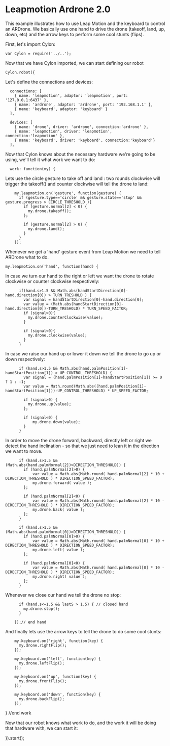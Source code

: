 # Leapmotion Ardrone 2.0

This example illustrates how to use Leap Motion and the keyboard to control an ARDrone. We basically use one hand to drive the drone (takeoff, land, up, down, etc) and the arrow keys to perform some cool stunts (flips).

First, let's import Cylon:

    var Cylon = require('../..');

Now that we have Cylon imported, we can start defining our robot

    Cylon.robot({

Let's define the connections and devices:

```
  connections: [
    { name: 'leapmotion', adaptor: 'leapmotion', port: '127.0.0.1:6437' },
    { name: 'ardrone', adaptor: 'ardrone', port: '192.168.1.1' },
    { name: 'keyboard', adaptor: 'keyboard' }
  ],

  devices: [
    { name: 'drone', driver: 'ardrone', connection:'ardrone' },
    { name: 'leapmotion', driver: 'leapmotion', connection:'leapmotion' },
    { name: 'keyboard', driver: 'keyboard', connection:'keyboard'}
  ],
``` 

Now that Cylon knows about the necessary hardware we're going to be using, we'll
tell it what work we want to do:

      work: function(my) {

Lets use the circle gesture to take off and land : two rounds clockwise will trigger the takeoff() and counter clockwise will tell the drone to land: 

```
    my.leapmotion.on('gesture', function(gesture) {
      if (gesture.type=='circle' && gesture.state=='stop' && gesture.progress > CIRCLE_THRESHOLD ){
        if (gesture.normal[2] < 0) {
          my.drone.takeoff();
        };

        if (gesture.normal[2] > 0) {
          my.drone.land();
        }
      }
    });
```

Whenever we get a 'hand' gesture event from Leap Motion we need to tell ARDrone what to do. 

    my.leapmotion.on('hand', function(hand) {

In case we turn our hand to the right or left we want the drone to rotate clockwise or counter clockwise respectively:

``` 
      if(hand.s>1.5 && Math.abs(handStartDirection[0]-hand.direction[0]) > TURN_TRESHOLD ) {
        var signal = handStartDirection[0]-hand.direction[0];
        var value = (Math.abs(handStartDirection[0]-hand.direction[0])-TURN_TRESHOLD) * TURN_SPEED_FACTOR;
        if (signal>0){
          my.drone.counterClockwise(value);
        }

        if (signal<0){
          my.drone.clockwise(value);
        }      
      }
``` 

In case we raise our hand up or lower it down we tell the drone to go up or down respectively:

``` 
      if (hand.s>1.5 && Math.abs(hand.palmPosition[1]-handStartPosition[1]) > UP_CONTROL_THRESHOLD) {    
        var signal = (hand.palmPosition[1]-handStartPosition[1]) >= 0 ? 1 : -1;
        var value = Math.round(Math.abs((hand.palmPosition[1]-handStartPosition[1]))-UP_CONTROL_THRESHOLD) * UP_SPEED_FACTOR;
    
        if (signal>0) {
          my.drone.up(value);
        };

        if (signal<0) {
            my.drone.down(value);
        }
      }
```
In order to move the drone forward, backward, directly left or right we detect the hand inclination - so that we just need to lean it in the direction we want to move.

```
      if (hand.s>1.5 && (Math.abs(hand.palmNormal[2])>DIRECTION_THRESHOLD)) {
        if (hand.palmNormal[2]>0) {
            var value = Math.abs(Math.round( hand.palmNormal[2] * 10 + DIRECTION_THRESHOLD ) * DIRECTION_SPEED_FACTOR);
            my.drone.forward( value );
        };
        
        if (hand.palmNormal[2]<0) {
            var value = Math.abs(Math.round( hand.palmNormal[2] * 10 - DIRECTION_THRESHOLD ) * DIRECTION_SPEED_FACTOR);
            my.drone.back( value );
        };
      } 

      if (hand.s>1.5 && (Math.abs(hand.palmNormal[0])>DIRECTION_THRESHOLD)) {
        if (hand.palmNormal[0]>0) {
            var value = Math.abs(Math.round( hand.palmNormal[0] * 10 + DIRECTION_THRESHOLD ) * DIRECTION_SPEED_FACTOR);
            my.drone.left( value );
        };
        
        if (hand.palmNormal[0]<0) {
            var value = Math.abs(Math.round( hand.palmNormal[0] * 10 - DIRECTION_THRESHOLD ) * DIRECTION_SPEED_FACTOR);
            my.drone.right( value );
        };
      }
```
Whenever we close our hand we tell the drone no stop:

```
      if (hand.s<=1.5 && lastS > 1.5) { // closed hand
        my.drone.stop();
      }

    });// end hand
```

And finally lets use the arrow keys to tell the drone to do some cool stunts:

```
    my.keyboard.on('right', function(key) { 
      my.drone.rightFlip();
    });

    my.keyboard.on('left', function(key) { 
      my.drone.leftFlip();
    });

    my.keyboard.on('up', function(key) { 
      my.drone.frontFlip();
    });

    my.keyboard.on('down', function(key) { 
      my.drone.backFlip();
    });
```

  } //end work

Now that our robot knows what work to do, and the work it will be doing that
hardware with, we can start it:

}).start();
